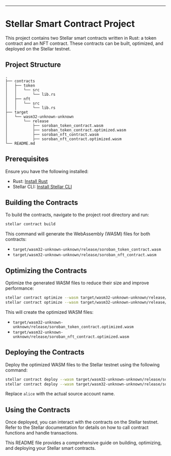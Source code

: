 
---

# Stellar Smart Contract Project

This project contains two Stellar smart contracts written in Rust: a token contract and an NFT contract. These contracts can be built, optimized, and deployed on the Stellar testnet.

## Project Structure

```
.
├── contracts
│   ├── token
│   │   └── src
│   │       └── lib.rs
│   ├── nft
│   │   └── src
│   │       └── lib.rs
├── target
│   └── wasm32-unknown-unknown
│       └── release
│           ├── soroban_token_contract.wasm
│           ├── soroban_token_contract.optimized.wasm
│           ├── soroban_nft_contract.wasm
│           ├── soroban_nft_contract.optimized.wasm
└── README.md
```

## Prerequisites

Ensure you have the following installed:

- Rust: [Install Rust](https://www.rust-lang.org/tools/install)
- Stellar CLI: [Install Stellar CLI](https://www.stellar.org/developers/tools-and-sdks/cli.html)

## Building the Contracts

To build the contracts, navigate to the project root directory and run:

```sh
stellar contract build
```

This command will generate the WebAssembly (WASM) files for both contracts:

- `target/wasm32-unknown-unknown/release/soroban_token_contract.wasm`
- `target/wasm32-unknown-unknown/release/soroban_nft_contract.wasm`

## Optimizing the Contracts

Optimize the generated WASM files to reduce their size and improve performance:

```sh
stellar contract optimize --wasm target/wasm32-unknown-unknown/release/soroban_token_contract.wasm
stellar contract optimize --wasm target/wasm32-unknown-unknown/release/soroban_nft_contract.wasm
```

This will create the optimized WASM files:

- `target/wasm32-unknown-unknown/release/soroban_token_contract.optimized.wasm`
- `target/wasm32-unknown-unknown/release/soroban_nft_contract.optimized.wasm`

## Deploying the Contracts

Deploy the optimized WASM files to the Stellar testnet using the following command:

```sh
stellar contract deploy --wasm target/wasm32-unknown-unknown/release/soroban_token_contract.optimized.wasm --source alice --network testnet
stellar contract deploy --wasm target/wasm32-unknown-unknown/release/soroban_nft_contract.optimized.wasm --source alice --network testnet
```

Replace `alice` with the actual source account name.

## Using the Contracts

Once deployed, you can interact with the contracts on the Stellar testnet. Refer to the Stellar documentation for details on how to call contract functions and handle transactions.


This README file provides a comprehensive guide on building, optimizing, and deploying your Stellar smart contracts.